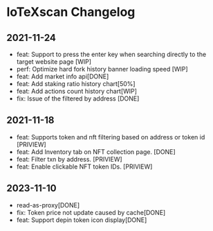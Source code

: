 # IoTeXscan Changelog

## 2021-11-24
- feat: Support to press the enter key when searching directly to the target website page [WIP]
- perf: Optimize hard fork history banner loading speed [WIP]
- feat: Add market info api[DONE]
- feat: Add staking ratio history chart[50%]
- feat: Add actions count history chart[WIP]
- fix: Issue of the filtered by address [DONE]

## 2021-11-18
- feat: Supports token and nft filtering based on address or token id [PRIVIEW]
- feat: Add Inventory tab on NFT collection page. [DONE]
- feat: Filter txn by address. [PRIVIEW]
- feat: Enable clickable NFT token IDs. [PRIVIEW]
## 2023-11-10
- read-as-proxy[DONE]
- fix: Token price not update caused by cache[DONE]
- feat: Support depin token icon display[DONE]
